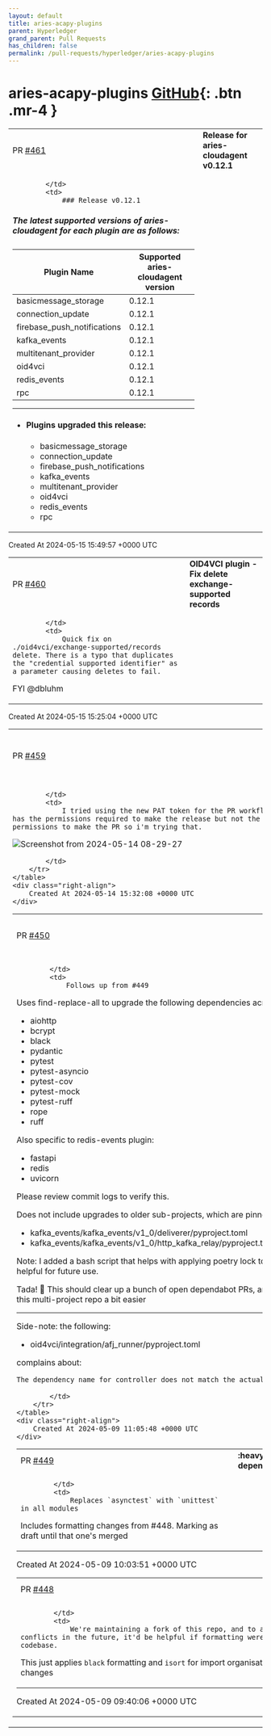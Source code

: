 ```yaml
---
layout: default
title: aries-acapy-plugins
parent: Hyperledger
grand_parent: Pull Requests
has_children: false
permalink: /pull-requests/hyperledger/aries-acapy-plugins
---
```


# aries-acapy-plugins <span class="fs-3 right-align">[GitHub](https://github.com/hyperledger/aries-acapy-plugins){: .btn .mr-4 }</span>


<div>
    <table>
        <tr>
            <td>
                PR <a href="https://github.com/hyperledger/aries-acapy-plugins/pull/461" class=".btn">#461</a>
            </td>
            <td>
                <b>
                    Release for aries-cloudagent v0.12.1
                </b>
            </td>
        </tr>
        <tr>
            <td>
                
            </td>
            <td>
                ### Release v0.12.1
##### The latest supported versions of aries-cloudagent for each plugin are as follows:

| Plugin Name | Supported aries-cloudagent version |
| --- | --- |
|basicmessage_storage | 0.12.1|
|connection_update | 0.12.1|
|firebase_push_notifications | 0.12.1|
|kafka_events | 0.12.1|
|multitenant_provider | 0.12.1|
|oid4vci | 0.12.1|
|redis_events | 0.12.1|
|rpc | 0.12.1|
***
 -  #### Plugins upgraded this release: 
	 -  basicmessage_storage 
	 -  connection_update 
	 -  firebase_push_notifications 
	 -  kafka_events 
	 -  multitenant_provider 
	 -  oid4vci 
	 -  redis_events 
	 -  rpc
            </td>
        </tr>
    </table>
    <div class="right-align">
        Created At 2024-05-15 15:49:57 +0000 UTC
    </div>
</div>

<div>
    <table>
        <tr>
            <td>
                PR <a href="https://github.com/hyperledger/aries-acapy-plugins/pull/460" class=".btn">#460</a>
            </td>
            <td>
                <b>
                    OID4VCI plugin - Fix delete  exchange-supported records
                </b>
            </td>
        </tr>
        <tr>
            <td>
                
            </td>
            <td>
                Quick fix on ./oid4vci/exchange-supported/records delete. There is a typo that duplicates the "credential supported identifier" as a parameter causing deletes to fail.

FYI @dbluhm 
            </td>
        </tr>
    </table>
    <div class="right-align">
        Created At 2024-05-15 15:25:04 +0000 UTC
    </div>
</div>

<div>
    <table>
        <tr>
            <td>
                PR <a href="https://github.com/hyperledger/aries-acapy-plugins/pull/459" class=".btn">#459</a>
            </td>
            <td>
                <b>
                    update release PR workflow token
                </b>
            </td>
        </tr>
        <tr>
            <td>
                
            </td>
            <td>
                I tried using the new PAT token for the PR workflow but it didn't work. I'm thinking it possibly has the permissions required to make the release but not the PR. The normal GITHUB_TOKEN should have the permissions to make the PR so i'm trying that.

![Screenshot from 2024-05-14 08-29-27](https://github.com/hyperledger/aries-acapy-plugins/assets/31809382/4605bbb9-cb29-4a9e-81b8-a55edae41262)

            </td>
        </tr>
    </table>
    <div class="right-align">
        Created At 2024-05-14 15:32:08 +0000 UTC
    </div>
</div>

<div>
    <table>
        <tr>
            <td>
                PR <a href="https://github.com/hyperledger/aries-acapy-plugins/pull/450" class=".btn">#450</a>
            </td>
            <td>
                <b>
                    :arrow_up: Bulk upgrade common dependencies
                </b>
            </td>
        </tr>
        <tr>
            <td>
                
            </td>
            <td>
                Follows up from #449 

Uses find-replace-all to upgrade the following dependencies across pyptoject.toml files:
- aiohttp
- bcrypt
- black
- pydantic
- pytest
- pytest-asyncio
- pytest-cov
- pytest-mock
- pytest-ruff
- rope
- ruff

Also specific to redis-events plugin:
- fastapi
- redis
- uvicorn

Please review commit logs to verify this.

Does not include upgrades to older sub-projects, which are pinned to older python versions:
- kafka_events/kafka_events/v1_0/deliverer/pyproject.toml
- kafka_events/kafka_events/v1_0/http_kafka_relay/pyproject.toml

Note: I added a bash script that helps with applying poetry lock to every relevant directory. May be helpful for future use.

Tada! :tada: This should clear up a bunch of open dependabot PRs, and should hopefully make maintaing this multi-project repo a bit easier

___ 

Side-note: the following:
- oid4vci/integration/afj_runner/pyproject.toml

complains about:
```sh
The dependency name for controller does not match the actual package's name: acapy-controller
```

            </td>
        </tr>
    </table>
    <div class="right-align">
        Created At 2024-05-09 11:05:48 +0000 UTC
    </div>
</div>

<div>
    <table>
        <tr>
            <td>
                PR <a href="https://github.com/hyperledger/aries-acapy-plugins/pull/449" class=".btn">#449</a>
            </td>
            <td>
                <b>
                    :heavy_minus_sign: remove `asynctest` dependency
                </b>
            </td>
        </tr>
        <tr>
            <td>
                
            </td>
            <td>
                Replaces `asynctest` with `unittest` in all modules

Includes formatting changes from #448. Marking as draft until that one's merged
            </td>
        </tr>
    </table>
    <div class="right-align">
        Created At 2024-05-09 10:03:51 +0000 UTC
    </div>
</div>

<div>
    <table>
        <tr>
            <td>
                PR <a href="https://github.com/hyperledger/aries-acapy-plugins/pull/448" class=".btn">#448</a>
            </td>
            <td>
                <b>
                    :art: Apply formatting
                </b>
            </td>
        </tr>
        <tr>
            <td>
                
            </td>
            <td>
                We're maintaining a fork of this repo, and to avoid merge conflicts in the future, it'd be helpful if formatting were applied to the codebase.

This just applies `black` formatting and `isort` for import organisation. No other changes
            </td>
        </tr>
    </table>
    <div class="right-align">
        Created At 2024-05-09 09:40:06 +0000 UTC
    </div>
</div>

